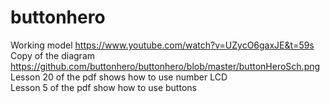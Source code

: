 # buttonhero
Working model
https://www.youtube.com/watch?v=UZycO6gaxJE&t=59s <br />
Copy of the diagram 
https://github.com/buttonhero/buttonhero/blob/master/buttonHeroSch.png <br />
Lesson 20 of the pdf shows how to use number LCD <br />
Lesson 5 of the pdf show how to use buttons
